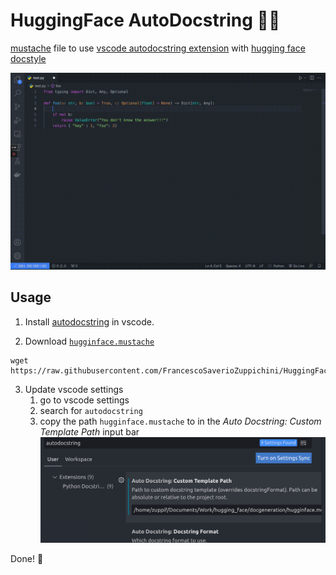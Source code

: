 # HuggingFace AutoDocstring 🤗💅

[mustache](https://github.com/janl/mustache.js/) file to use [vscode autodocstring extension](https://marketplace.visualstudio.com/items?itemName=njpwerner.autodocstring) with [hugging face docstyle](https://github.com/huggingface/transformers/tree/master/docs#writing-documentation---specification)

![img](/huggingface_docstring.gif)

## Usage

1. Install [autodocstring]((https://marketplace.visualstudio.com/items?itemName=njpwerner.autodocstring)) in vscode.

2. Download [`hugginface.mustache`](https://raw.githubusercontent.com/FrancescoSaverioZuppichini/HuggingFaceAutoDocstring/main/hugginface.mustache)

  ```
  wget https://raw.githubusercontent.com/FrancescoSaverioZuppichini/HuggingFaceAutoDocstring/main/hugginface.mustache
  ```
  
3. Update vscode settings
    1. go to vscode settings
    2. search for `autodocstring`
    3. copy the path `hugginface.mustache` to in the *Auto Docstring: Custom Template Path* input bar
    ![img](/1.png)
    
    
Done! 🎉
